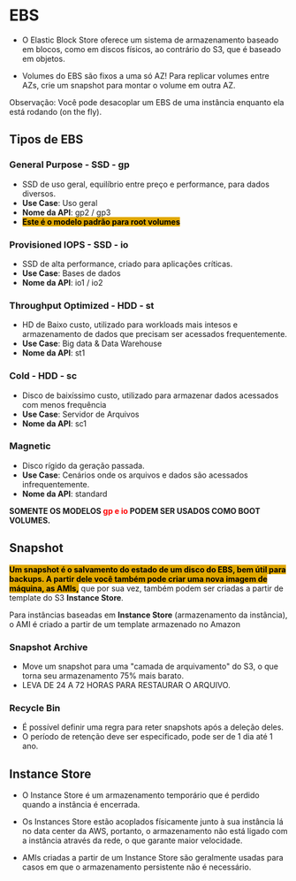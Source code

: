 # EBS
- O Elastic Block Store oferece um sistema de armazenamento baseado em 
blocos, como em discos físicos, ao contrário do S3, que é baseado em objetos.

- Volumes do EBS são fixos a uma só AZ! Para replicar volumes entre AZs,
crie um snapshot para montar o volume em outra AZ.

Observação: Você pode desacoplar um EBS de uma instância enquanto ela 
está rodando (on the fly).

## Tipos de EBS
### General Purpose - SSD - gp
- SSD de uso geral, equilíbrio entre preço e performance, para dados 
diversos.
- **Use Case**: Uso geral
- **Nome da API**: gp2 / gp3
- <span style="background-color: #e0a800; color: black;font-weight:bold">Este é o modelo padrão para root volumes</span>

### Provisioned IOPS - SSD - io
- SSD de alta performance, criado para aplicações críticas.
- **Use Case**: Bases de dados
- **Nome da API**: io1 / io2

### Throughput Optimized - HDD - st
- HD de Baixo custo, utilizado para workloads mais intesos e armazenamento de dados que precisam ser acessados frequentemente.
- **Use Case**: Big data & Data Warehouse
- **Nome da API**: st1

### Cold - HDD - sc
- Disco de baixíssimo custo, utilizado para armazenar dados acessados 
com menos frequência
- **Use Case**: Servidor de Arquivos
- **Nome da API**: sc1

### Magnetic
- Disco rígido da geração passada.
- **Use Case**: Cenários onde os arquivos e dados são acessados 
infrequentemente.
- **Nome da API**: standard

**SOMENTE OS MODELOS <span style="color:red ">gp e io</span> PODEM SER USADOS COMO BOOT VOLUMES.**

## Snapshot
<span style="background-color: #e0a800; color: black;font-weight:bold"> Um snapshot é o salvamento do estado de um disco do EBS, bem útil para backups. A partir dele você também pode criar uma nova imagem de máquina, as AMIs,</span> que por sua vez, também podem ser criadas a partir de template do S3 **Instance Store**.

Para instâncias baseadas em **Instance Store** (armazenamento da 
instância), o AMI é criado a partir de um template armazenado no Amazon 

### Snapshot Archive
- Move um snapshot para uma "camada de arquivamento" do S3, o que torna seu armazenamento 75% mais barato.
- LEVA DE 24 A 72 HORAS PARA RESTAURAR O ARQUIVO.

### Recycle Bin
- É possível definir uma regra para reter snapshots após a deleção deles.
- O período de retenção deve ser especificado, pode ser de 1 dia até 1 ano.

## Instance Store
- O Instance Store é um armazenamento temporário que é perdido quando a instância é encerrada. 

- Os Instances Store estão acoplados físicamente junto à sua instância lá no data center da AWS, portanto, o armazenamento não está ligado com a instância através da rede, o que garante maior velocidade.

- AMIs criadas a partir de um Instance Store são geralmente usadas para casos em que o armazenamento persistente não é necessário.
